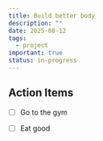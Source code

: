 ```yaml
---
title: Build better body
description: ""
date: 2025-08-12
tags:
  - project
important: true
status: in-progress
---
```


## Action Items

- [ ] Go to the gym
- [ ] Eat good

